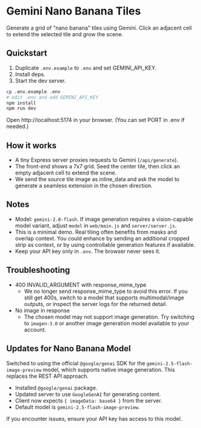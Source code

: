 # Gemini Nano Banana Tiles

Generate a grid of "nano banana" tiles using Gemini. Click an adjacent cell to extend the selected tile and grow the scene.

## Quickstart

1. Duplicate `.env.example` to `.env` and set GEMINI_API_KEY.
2. Install deps.
3. Start the dev server.

```sh
cp .env.example .env
# edit .env and add GEMINI_API_KEY
npm install
npm run dev
```

Open http://localhost:5174 in your browser. (You can set PORT in .env if needed.)

## How it works

- A tiny Express server proxies requests to Gemini (`/api/generate`).
- The front-end shows a 7x7 grid. Seed the center tile, then click an empty adjacent cell to extend the scene.
- We send the source tile image as inline_data and ask the model to generate a seamless extension in the chosen direction.

## Notes

- Model: `gemini-2.0-flash`. If image generation requires a vision-capable model variant, adjust `model` in `web/main.js` and `server/server.js`.
- This is a minimal demo. Real tiling often benefits from masks and overlap context. You could enhance by sending an additional cropped strip as context, or by using controllable generation features if available.
- Keep your API key only in `.env`. The browser never sees it.

## Troubleshooting

- 400 INVALID_ARGUMENT with response_mime_type
  - We no longer send response_mime_type to avoid this error. If you still get 400s, switch to a model that supports multimodal/image outputs, or inspect the server logs for the returned detail.
- No image in response
  - The chosen model may not support image generation. Try switching to `imagen-3.0` or another image generation model available to your account.

## Updates for Nano Banana Model

Switched to using the official `@google/genai` SDK for the `gemini-2.5-flash-image-preview` model, which supports native image generation. This replaces the REST API approach.

- Installed `@google/genai` package.
- Updated server to use `GoogleGenAI` for generating content.
- Client now expects `{ imageData: base64 }` from the server.
- Default model is `gemini-2.5-flash-image-preview`.

If you encounter issues, ensure your API key has access to this model.

